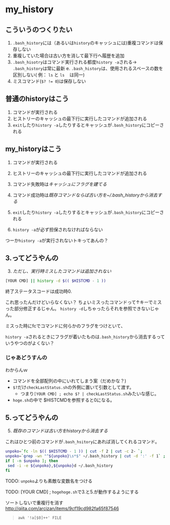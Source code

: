 # my_history

## こういうのつくりたい
1. `.bash_history`には（あるいは`history`のキャッシュには)重複コマンドは保存しない
2. 重複していた場合は古い方を消して最下行へ履歴を追加
3. `.bash_hisotry`はコマンド実行される都度`history -a`される-> `.bash_history`は常に最新
e. `.bash_history`は、使用されるスペースの数を区別しない( 例： `ls` と `ls　` は同一)
5. ミスコマンド(`$? != 0`)は保存しない

## 普通のhistoryはこう
1. コマンドが実行される
2. ヒストリーのキャッシュの最下行に実行したコマンドが追加される
3. `exit`したり`history -a`したりするとキャッシュが`.bash_history`にコピーされる

## my_historyはこう
1. コマンドが実行される
2. ヒストリーのキャッシュの最下行に実行したコマンドが追加される
3. コマンド失敗時は*キャッシュにフラグを建てる*
4. コマンド成功時は*既存コマンドならば古い方を~/.bash_historyから消去する*
5. `exit`したり`history -a`したりするとキャッシュが`.bash_history`にコピーされる

6. `history -a`が必ず担保されなければならない

つーか`history -a`が実行されないトキってあんの？

## 3.ってどうやんの

3. *ただし、実行時ミスしたコマンドは追加されない*

```sh
[YOUR CMD] || history -d $(( $HISTCMD - 1 ))
```
終了ステータスコードは成功時0.

これ思ったんだけどいらなくない？ ちょいミスったコマンドって↑キーでミスった部分修正するじゃん。
`history -d`しちゃったらそれを参照できないじゃん。

ミスった時にfcでコマンドに何らかのフラグをつけといて、

`history -a`されるときにフラグが着いたものは`.bash_history`から消去するっていうやつのがよくない？


### じゃあどうすんの

わからんｗ

- コマンドを全部配列の中にいれてしまう案（だめかな？)
- `$?`だけ`checkLastStatus.sh`の外側に置いて引数として渡す。
  - つまり`[YOUR CMD] ; echo $? | checkLastStatus.sh`みたいな感じ。
- `hoge.sh`の中で $HISTCMDを参照すると0になる。

## 5.ってどうやんの

5. *既存のコマンドは古い方をhistoryから消去する*

これはひとつ前のコマンドが`.bash_hsitory`にあれば消してくれるコマンド。

 ```bash
unpoko=`fc -ln $(( $HISTCMD - 1 )) | cut -f 2 | cut -c 2- `;
unpoko=`grep -wn "^${unpoko}\s*$" ~/.bash_history | cut -d ':' -f 1` ;
if [ -n $unpoko ]; then
  sed -i -e ${unpoko},${unpoko}d ~/.bash_history
fi
```

TODO: `unpoko`よりも素敵な変数名をつける

TODO: [YOUR CMD] ; `hogehoge.sh`で3.と5.が動作するようにする

ソートしないで重複行を消す<http://qiita.com/arcizan/items/9cf19cd982fa65f87546>
> `awk '!a[$0]++' FILE`


